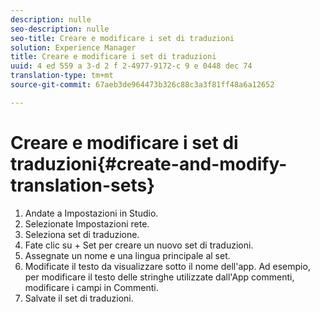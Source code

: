 ```yaml
---
description: nulle
seo-description: nulle
seo-title: Creare e modificare i set di traduzioni
solution: Experience Manager
title: Creare e modificare i set di traduzioni
uuid: 4 ed 559 a 3-d 2 f 2-4977-9172-c 9 e 0448 dec 74
translation-type: tm+mt
source-git-commit: 67aeb3de964473b326c88c3a3f81ff48a6a12652

---
```



# Creare e modificare i set di traduzioni{#create-and-modify-translation-sets}

1. Andate a Impostazioni in Studio.
1. Selezionate Impostazioni rete.
1. Seleziona set di traduzione.
1. Fate clic su + Set per creare un nuovo set di traduzioni.
1. Assegnate un nome e una lingua principale al set.
1. Modificate il testo da visualizzare sotto il nome dell&#39;app. Ad esempio, per modificare il testo delle stringhe utilizzate dall&#39;App commenti, modificare i campi in Commenti.
1. Salvate il set di traduzioni.
